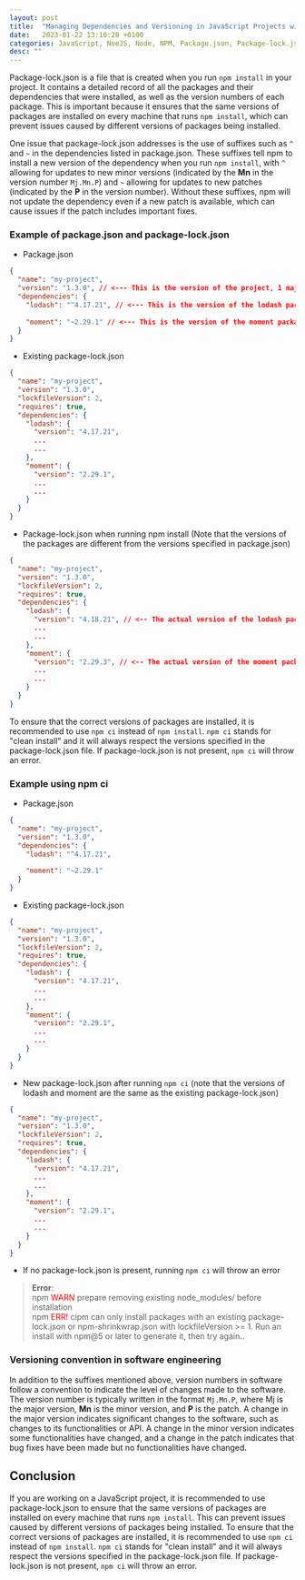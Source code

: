 ```yaml
---
layout: post
title:  "Managing Dependencies and Versioning in JavaScript Projects with package-lock.json"
date:   2023-01-22 13:10:28 +0100
categories: JavaScript, NoeJS, Node, NPM, Package.json, Package-lock.json
desc: ""
---
```


Package-lock.json is a file that is created when you run `npm install` in your project. It contains a detailed record of all the packages and their dependencies that were installed, as well as the version numbers of each package. This is important because it ensures that the same versions of packages are installed on every machine that runs `npm install`, which can prevent issues caused by different versions of packages being installed.

One issue that package-lock.json addresses is the use of suffixes such as `^` and `~` in the dependencies listed in package.json. These suffixes tell npm to install a new version of the dependency when you run `npm install`, with `^` allowing for updates to new minor versions (indicated by the <strong>Mn</strong> in the version number `Mj.Mn.P`) and `~` allowing for updates to new patches (indicated by the <strong>P</strong> in the version number). Without these suffixes, npm will not update the dependency even if a new patch is available, which can cause issues if the patch includes important fixes.

### Example of package.json and package-lock.json
- Package.json
```json
{
  "name": "my-project",
  "version": "1.3.0", // <--- This is the version of the project, 1 major version, 3 is the minor versions, 0 is the patch version
  "dependencies": {
    "lodash": "^4.17.21", // <--- This is the version of the lodash package, 4 major version, 17 minor versions, 21 patches, the ^ means that the minor version can be updated
    
    "moment": "~2.29.1" // <--- This is the version of the moment package, 2 major version, 29 minor versions, 1 patch. The ~ means that the patch version can be updated
  }
}
```
- Existing package-lock.json

```json
{
  "name": "my-project",
  "version": "1.3.0",
  "lockfileVersion": 2,
  "requires": true,
  "dependencies": {
    "lodash": {
      "version": "4.17.21",
      ...
      ...
    },
    "moment": {
      "version": "2.29.1",
      ...
      ...
    }
  }
}
```

- Package-lock.json when running npm install (Note that the versions of the packages are different from the versions specified in package.json)

```json
{
  "name": "my-project",
  "version": "1.3.0",
  "lockfileVersion": 2,
  "requires": true,
  "dependencies": {
    "lodash": {
      "version": "4.18.21", // <-- The actual version of the lodash package that was installed after running npm install, 4.18.21 is the latest version of lodash when npm install was run
      ...
      ...
    },
    "moment": {
      "version": "2.29.3", // <-- The actual version of the moment package that was installed after running npm install, 2.29.3 is the latest version of moment when npm install was run
      ...
      ...
    }
  }
}
```

To ensure that the correct versions of packages are installed, it is recommended to use `npm ci` instead of `npm install`. `npm ci` stands for "clean install" and it will always respect the versions specified in the package-lock.json file. If package-lock.json is not present, `npm ci` will throw an error.

### Example using npm ci
- Package.json

```json
{
  "name": "my-project",
  "version": "1.3.0",
  "dependencies": {
    "lodash": "^4.17.21",
    
    "moment": "~2.29.1"
  }
}
```
- Existing package-lock.json

```json
{
  "name": "my-project",
  "version": "1.3.0",
  "lockfileVersion": 2,
  "requires": true,
  "dependencies": {
    "lodash": {
      "version": "4.17.21",
      ...
      ...
    },
    "moment": {
      "version": "2.29.1",
      ...
      ...
    }
  }
}
```
- New package-lock.json after running `npm ci` (note that the versions of lodash and moment are the same as the existing package-lock.json)

```json
{
  "name": "my-project",
  "version": "1.3.0",
  "lockfileVersion": 2,
  "requires": true,
  "dependencies": {
    "lodash": {
      "version": "4.17.21",
      ...
      ...
    },
    "moment": {
      "version": "2.29.1",
      ...
      ...
    }
  }
}
```
- If no package-lock.json is present, running `npm ci` will throw an error

> **Error**:</br>npm <span style="color:red">WARN</span> prepare removing existing node_modules/ before installation</br>npm <span style="color:red">ERR!</span> cipm can only install packages with an existing package-lock.json or npm-shrinkwrap.json with lockfileVersion >= 1. Run an install with npm@5 or later to generate it, then try again..

### Versioning convention in software engineering

In addition to the suffixes mentioned above, version numbers in software follow a convention to indicate the level of changes made to the software. The version number is typically written in the format `Mj.Mn.P`, where Mj is the major version, <strong>Mn</strong> is the minor version, and <strong>P</strong> is the patch. A change in the major version indicates significant changes to the software, such as changes to its functionalities or API. A change in the minor version indicates some functionalities have changed, and a change in the patch indicates that bug fixes have been made but no functionalities have changed.

## Conclusion
If you are working on a JavaScript project, it is recommended to use package-lock.json to ensure that the same versions of packages are installed on every machine that runs `npm install`. This can prevent issues caused by different versions of packages being installed. To ensure that the correct versions of packages are installed, it is recommended to use `npm ci` instead of `npm install`. `npm ci` stands for "clean install" and it will always respect the versions specified in the package-lock.json file. If package-lock.json is not present, `npm ci` will throw an error.



